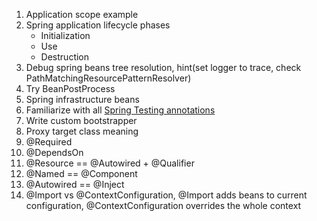 1. Application scope example
2. Spring application lifecycle phases
    * Initialization 
    * Use
    * Destruction
3. Debug spring beans tree resolution, hint(set logger to trace, check PathMatchingResourcePatternResolver)
4. Try BeanPostProcess
5. Spring infrastructure beans
6. Familiarize with all [Spring Testing annotations](https://docs.spring.io/spring-framework/docs/current/reference/html/testing.html#integration-testing-annotations-spring)
7. Write custom bootstrapper
8. Proxy target class meaning
9. @Required
10. @DependsOn
11. @Resource == @Autowired + @Qualifier
12. @Named == @Component
13. @Autowired == @Inject
14. @Import vs @ContextConfiguration, @Import adds beans to current configuration, @ContextConfiguration overrides the whole context


